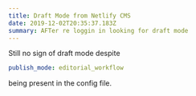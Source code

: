 ```yaml
---
title: Draft Mode from Netlify CMS
date: 2019-12-02T20:35:37.183Z
summary: AFTer re loggin in looking for draft mode
---
```

Still no sign of draft mode despite 
```yaml
publish_mode: editorial_workflow
``` 
being present in the config file.
